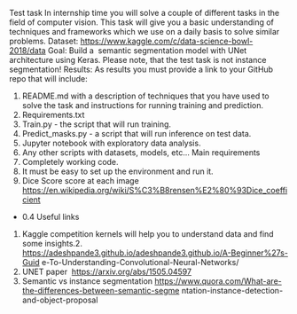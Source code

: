 Test task
In internship time you will solve a couple of different tasks in the field of computer
vision.
This task will give you a basic understanding of techniques and frameworks which
we use on a daily basis to solve similar problems.
Dataset:
https://www.kaggle.com/c/data-science-bowl-2018/data
Goal:
Build a ​ semantic​ segmentation model with UNet architecture using Keras.
Please note, that the test task is not instance segmentation!
Results:
As results you must provide a link to your GitHub repo that will include:
1. README.md with a description of techniques that you have used to solve the
task and instructions for running training and prediction.
2. Requirements.txt
3. Train.py - the script that will run training.
4. Predict_masks.py - a script that will run inference on test data.
5. Jupyter notebook with exploratory data analysis.
6. Any other scripts with datasets, models, etc...
Main requirements
1. Completely working code.
2. It must be easy to set up the environment and run it.
3. Dice Score score at each image
https://en.wikipedia.org/wiki/S%C3%B8rensen%E2%80%93Dice_coefficient
- 0.4
Useful links
1. Kaggle competition kernels will help you to understand data and find some
insights.2. https://adeshpande3.github.io/adeshpande3.github.io/A-Beginner%27s-Guid
e-To-Understanding-Convolutional-Neural-Networks/
3. UNET paper ​ https://arxiv.org/abs/1505.04597
4. Semantic vs instance segmentation
https://www.quora.com/What-are-the-differences-between-semantic-segme
ntation-instance-detection-and-object-proposal

